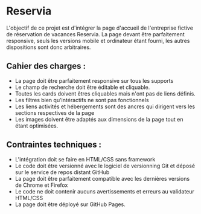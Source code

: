 # Reservia

L'objectif de ce projet est d'intégrer la page d'accueil de l'entreprise fictive de réservation de vacances Reservia. La page devant être parfaitement responsive, 
seuls les versions mobile et ordinateur étant fourni, les autres dispositions sont donc arbitraires.

## Cahier des charges :
- La page doit être parfaitement responsive sur tous les supports
- Le champ de recherche doit être éditable et cliquable. 
- Toutes les cards doivent êtres cliquables mais n'ont pas de liens définis. 
- Les filtres bien qu'intéractifs ne sont pas fonctionnels 
- Les liens activités et hébergements sont des ancres qui dirigent vers les sections respectives de la page
- Les images doivent être adaptés aux dimensions de la page tout en étant optimisées.


## Contraintes techniques : 
- L'intégration doit se faire en HTML/CSS sans framework
- Le code doit être versionné avec le logiciel de versionning Git et déposé sur le service de repos distant GitHub 
- La page doit être parfaitement compatible avec les dernières versions de Chrome et Firefox
- Le code ne doit contenir aucuns avertissements et erreurs au validateur HTML/CSS
- La page doit être déployé sur GitHub Pages. 

